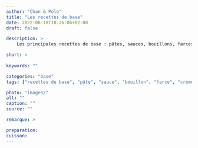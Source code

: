```yaml
---
author: "Chan & Polo"
title: "Les recettes de base"
date: 2022-08-18T18:26:06+02:00
draft: false

description: >
    Les principales recettes de base : pâtes, sauces, bouillons, farces, crèmes...

short: >
    
keywords: ""

categories: "base"
tags: ["recettes de base", "pâte", "sauce", "bouillon", "farce", "crème"]

photo: "images/"
alt: ""
caption: ""
source: ""

remarque: >

preparation: 
cuisson: 
---
```


